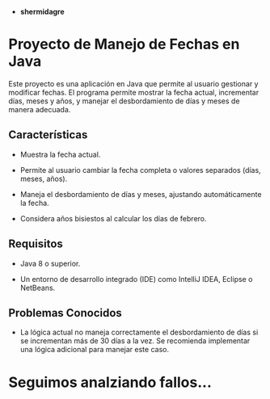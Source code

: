 - **shermidagre**


# Proyecto de Manejo de Fechas en Java


Este proyecto es una aplicación en Java que permite al usuario gestionar y modificar fechas. El programa permite mostrar la fecha actual, incrementar días, meses y años, y manejar el desbordamiento de días y meses de manera adecuada.


## Características


- Muestra la fecha actual.

- Permite al usuario cambiar la fecha completa o valores separados (días, meses, años).

- Maneja el desbordamiento de días y meses, ajustando automáticamente la fecha.

- Considera años bisiestos al calcular los días de febrero.


## Requisitos


- Java 8 o superior.

- Un entorno de desarrollo integrado (IDE) como IntelliJ IDEA, Eclipse o NetBeans.
## Problemas Conocidos


- La lógica actual no maneja correctamente el desbordamiento de días si se incrementan más de 30 días a la vez. Se recomienda implementar una lógica adicional para manejar este caso.

# Seguimos analziando fallos...
